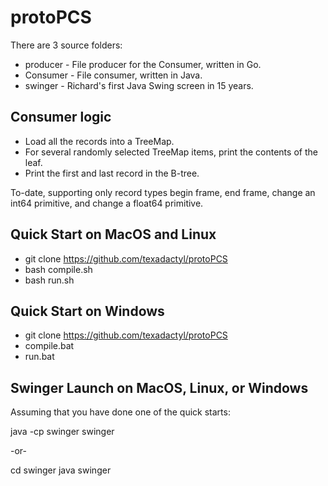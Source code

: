 # protoPCS

There are 3 source folders:
* producer - File producer for the Consumer, written in Go.
* Consumer - File consumer, written in Java.
* swinger - Richard's first Java Swing screen in 15 years.

## Consumer logic

* Load all the records into a TreeMap.
* For several randomly selected TreeMap items, print the contents of the leaf.
* Print the first and last record in the B-tree.

To-date, supporting only record types begin frame, end frame, change an int64 primitive, and change a float64 primitive.

## Quick Start on MacOS and Linux

* git clone https://github.com/texadactyl/protoPCS
* bash compile.sh
* bash run.sh

## Quick Start on Windows

* git clone https://github.com/texadactyl/protoPCS
* compile.bat
* run.bat

## Swinger Launch on MacOS, Linux, or Windows

Assuming that you have done one of the quick starts:

java -cp swinger swinger

-or-

cd swinger
java swinger
